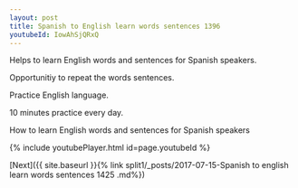 ```yaml
---
layout: post
title: Spanish to English learn words sentences 1396 
youtubeId: IowAhSjQRxQ
---
```

 
 
Helps to learn English words and sentences for Spanish speakers.

Opportunitiy to repeat the words sentences. 

Practice English language. 
 
10 minutes practice every day. 
 
How to learn English words and sentences for Spanish speakers 
 
{% include youtubePlayer.html id=page.youtubeId %}
 
 
[Next]({{ site.baseurl }}{% link  split1/_posts/2017-07-15-Spanish to english learn words sentences 1425 .md%})
 
